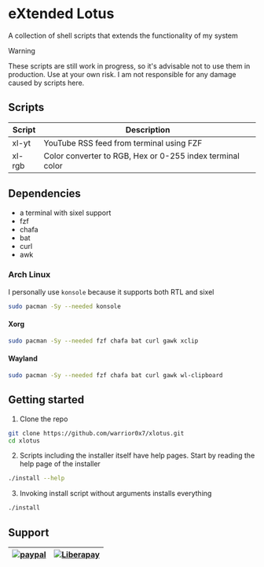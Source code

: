 # eXtended Lotus
A collection of shell scripts that extends the functionality of my system

> [!Warning]
>These scripts are still work in progress, so it's advisable not to use them
>in production. Use at your own risk. I am not responsible for any damage caused
>by scripts here.

## Scripts
|Script|Description|
|--|--|
|xl-yt|YouTube RSS feed from terminal using FZF|
|xl-rgb|Color converter to RGB, Hex or 0-255 index terminal color|

## Dependencies
- a terminal with sixel support
- fzf
- chafa
- bat
- curl
- awk

### Arch Linux
I personally use `konsole` because it supports both RTL and sixel
```Bash
sudo pacman -Sy --needed konsole
```
#### Xorg
```Bash
sudo pacman -Sy --needed fzf chafa bat curl gawk xclip
```
#### Wayland
```Bash
sudo pacman -Sy --needed fzf chafa bat curl gawk wl-clipboard
```

## Getting started
1. Clone the repo
```Bash
git clone https://github.com/warrior0x7/xlotus.git
cd xlotus
```
2. Scripts including the installer itself have help pages. Start by reading the help page of the installer
```Bash
./install --help
```

3. Invoking install script without arguments installs everything
```Bash
./install
```

## Support
[![paypal](https://www.paypalobjects.com/en_US/i/btn/btn_donateCC_LG.gif)](https://www.paypal.me/warrior0x7) | [![Liberapay](https://liberapay.com/assets/widgets/donate.svg)](https://liberapay.com/Warrior0x7/donate)
|--|--|
